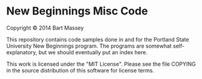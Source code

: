 # New Beginnings Misc Code
Copyright © 2014 Bart Massey

This repository contains code samples done in and for the
Portland State University New Beginnings program. The
programs are somewhat self-explanatory, but we should
eventually put an index here.

This work is licensed under the "MIT License".  Please see
the file COPYING in the source distribution of this software
for license terms.
